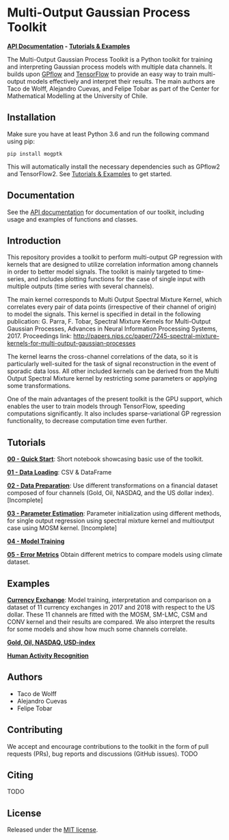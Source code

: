 # Multi-Output Gaussian Process Toolkit

**[API Documentation](https://games-uchile.github.io/MultiOutputGP-Toolkit/) - [Tutorials & Examples](https://github.com/GAMES-UChile/MultiOutputGP-Toolkit#tutorials)**

The Multi-Output Gaussian Process Toolkit is a Python toolkit for training and interpreting Gaussian process models with multiple data channels. It builds upon [GPflow](https://www.gpflow.org/) and [TensorFlow](https://www.tensorflow.org/) to provide an easy way to train multi-output models effectively and interpret their results. The main authors are Taco de Wolff, Alejandro Cuevas, and Felipe Tobar as part of the Center for Mathematical Modelling at the University of Chile.

## Installation
Make sure you have at least Python 3.6 and run the following command using pip:

```
pip install mogptk
```

This will automatically install the necessary dependencies such as GPflow2 and TensorFlow2. See [Tutorials & Examples](https://github.com/GAMES-UChile/MultiOutputGP-Toolkit#tutorials) to get started.

## Documentation
See the [API documentation](https://games-uchile.github.io/MultiOutputGP-Toolkit/) for documentation of our toolkit, including usage and examples of functions and classes.

## Introduction
This repository provides a toolkit to perform multi-output GP regression with kernels that are designed to utilize correlation information among channels in order to better model signals. The toolkit is mainly targeted to time-series, and includes plotting functions for the case of single input with multiple outputs (time series with several channels).

The main kernel corresponds to Multi Output Spectral Mixture Kernel, which correlates every pair of data points (irrespective of their channel of origin) to model the signals. This kernel is specified in detail in the following publication: G. Parra, F. Tobar, Spectral Mixture Kernels for Multi-Output Gaussian Processes, Advances in Neural Information Processing Systems, 2017. Proceedings link: http://papers.nips.cc/paper/7245-spectral-mixture-kernels-for-multi-output-gaussian-processes

The kernel learns the cross-channel correlations of the data, so it is particularly well-suited for the task of signal reconstruction in the event of sporadic data loss. All other included kernels can be derived from the Multi Output Spectral Mixture kernel by restricting some parameters or applying some transformations.

One of the main advantages of the present toolkit is the GPU support, which enables the user to train models through TensorFlow, speeding computations significantly. It also includes sparse-variational GP regression functionality, to decrease computation time even further.

## Tutorials

**[00 - Quick Start](https://github.com/GAMES-UChile/MultiOutputGP-Toolkit/blob/master/examples/00_Quick_Start.ipynb)**: Short notebook showcasing basic use of the toolkit.

**[01 - Data Loading](https://github.com/GAMES-UChile/MultiOutputGP-Toolkit/blob/master/examples/01_Data_Loading.ipynb)**: CSV & DataFrame

**[02 - Data Preparation](https://github.com/GAMES-UChile/MultiOutputGP-Toolkit/blob/master/examples/02_Data_Preparation.ipynb)**: Use different transformations on a financial dataset composed of four channels (Gold, Oil, NASDAQ, and the US dollar index). [Incomplete]

**[03 - Parameter Estimation](https://github.com/GAMES-UChile/MultiOutputGP-Toolkit/blob/master/examples/03_Parameter_Estimation.ipynb)**: Parameter initialization using different methods, for single output regression using spectral mixture kernel and multioutput case using MOSM kernel. [Incomplete]

**[04 - Model Training](https://github.com/GAMES-UChile/MultiOutputGP-Toolkit/blob/master/examples/04_Model_Training.ipynb)**

**[05 - Error Metrics](https://github.com/GAMES-UChile/MultiOutputGP-Toolkit/blob/master/examples/05_Error_Metrics.ipynb)** Obtain different metrics to compare models using climate dataset.

## Examples

**[Currency Exchange](https://github.com/GAMES-UChile/MultiOutputGP-Toolkit/blob/master/examples/currency_exchange_experiment.ipynb)**: Model training, interpretation and comparison on a dataset of 11 currency exchanges in 2017 and 2018 with respect to the US dollar. These 11 channels are fitted with the MOSM, SM-LMC, CSM and CONV kernel and their results are compared. We also interpret the results for some models and show how much some channels correlate.

**[Gold, Oil, NASDAQ, USD-index](https://github.com/GAMES-UChile/MultiOutputGP-Toolkit/blob/master/examples/example_GONU.ipynb)**

**[Human Activity Recognition](https://github.com/GAMES-UChile/MultiOutputGP-Toolkit/blob/master/examples/example_HAR.ipynb)**

<!--
## Getting Started
Once installed, you can follow the following example to see how the toolkit works. Using a variety of utility function you can load and filter/transform/aggregate your data before feeding it to the available models. Each model has additional functionality for parameter estimation or interpretation.

This is a quick example showing how this library can be used. First we import the library as follows:

```python
import mogptk
```

Next we load our data (`x`, and `y`) into a `Data` class. Your `x` data should be a `list` or `numpy.ndarray` of `n` data points. When you have more than one input dimension, the shape of `x` should look like `(n,input_dims)`. When `x` is a dictionary, each item should be a `list` or `numpy.ndarray`, and the keys should be referenced by passing a `x_labels` which is a `list` or strings. Your `y` data should be a `list` or `numpy.ndarray` of `n` data points.

```python
data = mogptk.Data(x, y, name='Dataset')
```

If you have multiple output channels it is convenient to use the `DataSet` class which can hold multiple `Data` objects, one for each channel. Additionally, there is functionality to create a `Data` object from a CSV file, a `pandas.DataFrame` or using a Python function, for example:

```python
data = mogptk.DataSet()
data.append(mogptk.LoadFunction(lambda x: np.sin(5*x[:,0]), n=200, start=0.0, end=4.0, name='Function'))
data.append(mogptk.LoadCSV('data.csv', 'time', 'measurement', name='CSV'))
data.append(mogptk.LoadDataFrame(df, 'x', 'y', name='DataFrame'))
```

Next we can transform our data, remove data points (e.g. to simulate sensor failure), and set our prediction range:

```python
data['CSV'].transform(mogptk.TransformLog)
data['DataFrame'].remove_randomly(pct=0.40)
data['Function'].set_pred_range(0.0, 5.0, n=200)
```

With our data set, we can instantiate a model (e.g. `MOSM`, `CSM`, `CONV`, `SM_LMC`) and set its parameters. All models accept a `Q` parameter which is the number of (Gaussian) mixtures to use. Some models also have an `Rq` parameter, see the cited references above for an exact description.

```python
mosm = mogptk.MOSM(data, Q=3)
```

Given our model, we first estimate the parameters using a per-channel Spectral Mixture kernel or using Bayesian Nonparametric Spectral Estimation to improve the speed and likelihood of convergence when training:

```python
mosm.estimate_params()
```

Next we train our model and do a prediction using the data range previously defined:

```python
mosm.train()
mosm.predict()
```

Finally we can plot our data and prediction:

```python
data.plot()
```
-->

## Authors
- Taco de Wolff
- Alejandro Cuevas
- Felipe Tobar

## Contributing
We accept and encourage contributions to the toolkit in the form of pull requests (PRs), bug reports and discussions (GitHub issues). TODO

## Citing
TODO

## License
Released under the [MIT license](LICENSE).
